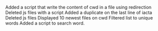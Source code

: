 Added a script that write the content of cwd in a file using redirection
Deleted js files with a script
Added a duplicate on the last line of iacta
Deleted js files
Displayed 10 newest files on cwd
Filtered list to unique words
Added a script to search  word.
